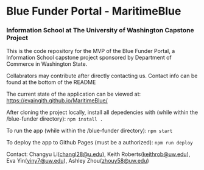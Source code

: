 # Blue Funder Portal - MaritimeBlue
### Information School at The University of Washington Capstone Project

This is the code repository for the MVP of the Blue Funder Portal, a Information School capstone project sponsored by Department of Commerce in Washington State. 

Collabrators may contribute after directly contacting us. Contact info can be found at the bottom of the README

The current state of the application can be viewed at: https://evaingith.github.io/MaritimeBlue/

After cloning the project locally, install all depedencies with (while within the /blue-funder directory):
```npm install .```

To run the app (while within the /blue-funder directory):
```npm start```

To deploy the app to Github Pages (must be a authorized):
```npm run deploy```

Contact: Changyu Li(changl28@u.edu), Keith Roberts(keithrob@uw.edu), Eva Yin(yiny7@uw.edu), Ashley Zhou(zhouy58@uw.edu)

